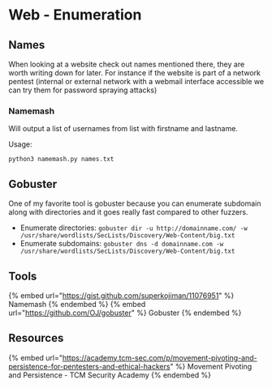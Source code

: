 # Web - Enumeration

## Names

When looking at a website check out names mentioned there, they are worth writing down for later.
For instance if the website is part of a network pentest (internal or external network with a webmail interface accessible we can try them for password spraying attacks)

### Namemash

Will output a list of usernames from list with firstname and lastname.  

Usage:  
```
python3 namemash.py names.txt
```

## Gobuster

One of my favorite tool is gobuster because you can enumerate subdomain along with directories and it goes really fast compared to other fuzzers.
- Enumerate directories: `gobuster dir -u http://domainname.com/ -w /usr/share/wordlists/SecLists/Discovery/Web-Content/big.txt`
- Enumerate subdomains: `gobuster dns -d domainname.com -w /usr/share/wordlists/SecLists/Discovery/Web-Content/big.txt`

## Tools

{% embed url="https://gist.github.com/superkojiman/11076951" %} Namemash {% endembed %}
{% embed url="https://github.com/OJ/gobuster" %} Gobuster {% endembed %}

## Resources

{% embed url="https://academy.tcm-sec.com/p/movement-pivoting-and-persistence-for-pentesters-and-ethical-hackers" %} Movement Pivoting and Persistence - TCM Security Academy {% endembed %}
